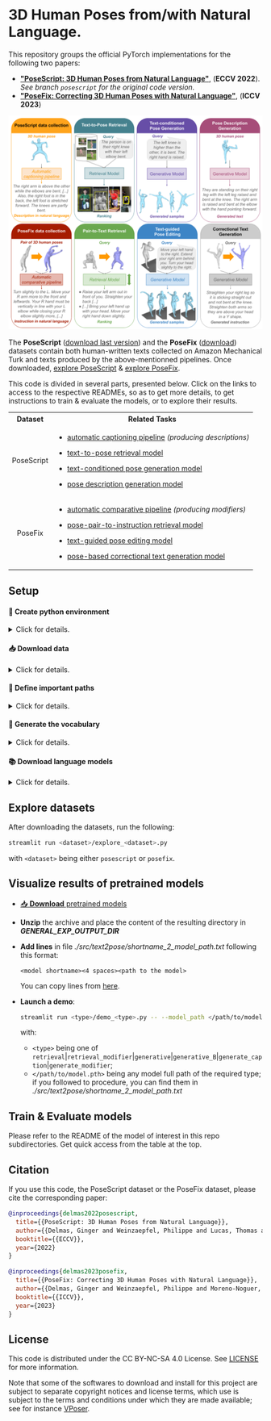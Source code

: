 # 3D Human Poses from/with Natural Language.

This repository groups the official PyTorch implementations for the following two papers: 
* **["PoseScript: 3D Human Poses from Natural Language"](https://europe.naverlabs.com/research/computer-vision/posescript/)**, (**ECCV 2022**).
  *See branch `posescript` for the original code version.*
* **["PoseFix: Correcting 3D Human Poses with Natural Language"](https://europe.naverlabs.com/research/computer-vision/posefix/)**, (**ICCV 2023**)

![Text2Pose project](./images/main_picture.png)

The **PoseScript** ([download last version](https://download.europe.naverlabs.com/ComputerVision/PoseScript/posescript_release_v2.zip)) and the **PoseFix** ([download](https://download.europe.naverlabs.com/ComputerVision/PoseFix/posefix_dataset_release.zip)) datasets contain both human-written texts collected on Amazon Mechanical Turk and texts produced by the above-mentionned pipelines. Once downloaded, [explore PoseScript](./src/text2pose/posescript/README.md#🔮-take-a-quick-look) & [explore PoseFix](./src/text2pose/posefix/README.md#🔮-take-a-quick-look).

This code is divided in several parts, presented below. Click on the links to access to the respective READMEs, so as to get more details, to get instructions to train & evaluate the models, or to explore their results.
<!-- must use spaces for the markdown to show -->
<table>
<tbody>
<tr>
  <th>Dataset</th>
  <th align="center">Related Tasks</th>
</tr>
<tr>
  <td align="center">PoseScript</td>
  <td>

* [automatic captioning pipeline](./src/text2pose/posescript/README.md) *(producing descriptions)*
* [text-to-pose retrieval model](./src/text2pose/retrieval/README.md)
* [text-conditioned pose generation model](./src/text2pose/generative/README.md)
* [pose description generation model](./src/text2pose/generative_caption/README.md)

  </td>
</tr>
<tr>
  <td align="center">PoseFix</td>
  <td>

* [automatic comparative pipeline](./src/text2pose/posefix/README.md) *(producing modifiers)*
* [pose-pair-to-instruction retrieval model](./src/text2pose/retrieval_modifier/README.md)
* [text-guided pose editing model](./src/text2pose/generative_B/README.md)
* [pose-based correctional text generation model](./src/text2pose/generative_modifier/README.md)
      
  </td>
</tr>
</tbody>
</table>

## Setup


#### :snake: Create python environment

<details>
<summary>Click for details.</summary>
This code was tested in a python 3.7 environment.

From the main code directory:

```bash
pip install -r requirements.txt
python setup.py develop
```

If problems with OpenGL (setting: linux, anaconda3), check [here](https://stackoverflow.com/a/72427700).

**Note**: using cuda version 10.2 (please modify *requirements.txt* otherwise).

You may also have to run the following in a python interpreter:
```python
import nltk
nltk.download('punkt')
```
</details>


#### :inbox_tray: Download data

<details>
<summary>Click for details.</summary>
Both the PoseScript and the PoseFix datasets link human-written texts and automatically generated texts to poses from the AMASS dataset.

- The PoseScript dataset can be downloaded [here](https://download.europe.naverlabs.com/ComputerVision/PoseScript/posescript_release_v2.zip).
- The PoseFix dataset can be downloaded [here](https://download.europe.naverlabs.com/ComputerVision/PoseFix/posefix_dataset_release.zip).
- The AMASS dataset can be downloaded from [here](https://amass.is.tue.mpg.de/).
  <details>
    <summary>List of considered AMASS sub-datasets</summary>
    We used the following datasets in the <i>SMPL+H G</i> format:

    * ACCAD
    * BMLhandball
    * BMLmovi
    * BMLrub
    * CMU
    * DFaust
    * DanceDB
    * EKUT
    * EyesJapanDataset
    * HDM05
    * HumanEva
    * KIT
    * MoSh
    * MPI_Limits_PosePrior
    * SFU
    * SSM
    * TCDHands
    * TotalCapture
    * Transitions

    *Note: other sub-datasets in AMASS were probably added after we downloaded AMASS, which is why they are not considered there.*
  </details>
- The BABEL dataset can be downloaded from [here](https://babel.is.tue.mpg.de/data.html).
- The SMPL-H body models can be downloaded from [here](https://mano.is.tue.mpg.de/) by clicking on the link _"Extended SMPL+H model"_ on the download page.
- The GloVe pretrained word embeddings can be downloaded [here](https://nlp.stanford.edu/data/glove.840B.300d.zip).
</details>


#### :open_file_folder: Define important paths

<details>
<summary>Click for details.</summary>

*:warning: Please change paths in ./src/text2pose/config.py following your own preferences.*
- ***GENERAL_EXP_OUTPUT_DIR***: where models will be saved (along with logs, generated poses...)
- ***POSESCRIPT_LOCATION***: where PoseScript is located (vocabulary files & files related to automatic captions will be generated into this directory).
- ***POSESFIX_LOCATION***: where PoseFix is located (vocabulary files & files related to automatic modifiers will be generated into this directory).
- ***SMPLH_BODY_MODEL_PATH***: where SMPL-H body models are located.
- ***AMASS_FILE_LOCATION***: where AMASS is located.
- ***BABEL_LOCATION***: where BABEL is located.
- ***GLOVE_DIR***: where *glove.840B.300d.txt* is located (unzip the downloaded archive).
- ***TRANSFORMER_CACHE_DIR***: where the pretrained transformer checkpoints are located; see section _:books: Download language models_.

**Note**: the file *./src/text2pose/shortname_2_model_path.txt* (initially empty) holds correspondences between full model paths and model shortnames, for readable communication between generative and retrieval models. Lines should have the following format:
```
<model_shortname>    <model_full_path>
```
</details>

#### :closed_book: Generate the vocabulary
<!-- Needed for text generation, and if using the glovebigru text encoder -->

<details>
<summary>Click for details.</summary>

```bash
cd src/text2pose

# posescript vocab (needed to run the pretrained pose description generation model)
python vocab.py --dataset posescript \
--caption_files 'posescript_human_6293.json' 'posescript_auto_100k.json' \
--new_word_list '(' ')' '.' 'a' 'a-pose' 'a-shape' 'about' 'abstract' 'acting' 'action' 'activities' 'adjust' 'adjusting' 'adjustment' 'aim' 'aiming' 'aims' 'an' 'animal' 'argument' 'arm' 'arms' 'art' 'at' 'aupplauding' 'back' 'backwards' 'balance' 'balancing' 'ball' 'bartender' 'beaming' 'begging' 'behaving' 'behavior' 'bend' 'bending' 'bent' 'bird' 'body' 'bow' 'bowed' 'bowing' 'bump' 'bumping' 'call' 'cartwheel' 'catch' 'catching' 'celebrate' 'celebrating' 'charge' 'charging' 'check' 'checking' 'cheering' 'chicken' 'choking' 'chop' 'chopping' 'circular' 'clap' 'clapping' 'clasp' 'clasping' 'clean' 'cleaning' 'close' 'closing' 'collapsing' 'communicate' 'communicating' 'conduct' 'conducting' 'consuming' 'cough' 'coughing' 'cower' 'cowering' 'crawl' 'crawling' 'crossed' 'crossed-limbs' 'crossing' 'crouch' 'crouching' 'cry' 'crying' 'cuddling' 'cursty' 'curtsy' 'curtsying' 'cut' 'cutting' 'dance' 'dancing' 'defensive' 'delivering' 'desesperate' 'desesperation' 'despair' 'despairing' 'desperate' 'dip' 'direction' 'disagree' 'dive' 'diving' 'do' 'doing' 'down' 'dribble' 'dribbling' 'drink' 'drinking' 'drive' 'driving' 'drunk' 'drunken' 'duck' 'eat' 'eating' 'embracing' 'escaping' 'evade' 'evading' 'exercices' 'exercise/training' 'exercising' 'face' 'fall' 'falling' 'feet' 'fidget' 'fidgeting' 'fidgets' 'fight' 'fighting' 'fire' 'firing' 'fish' 'fishing' 'flail' 'flailing' 'flap' 'flapping' 'flip' 'flipping' 'floor' 'fluttering' 'food' 'foot' 'for' 'forward' 'gain' 'gesture' 'gesturing' 'get' 'getting' 'gifting' 'giggling' 'give' 'giving' 'glide' 'gliding' 'going' 'golf' 'golfing' 'grab' 'grabbing' 'grasp' 'grasping' 'greet' 'greeting' 'ground' 'gun' 'hacking' 'hair' 'hand' 'handling' 'hands' 'handstand' 'handstanding' 'hang' 'hanging' 'having' 'head' 'headstand' 'headstanding' 'hello' 'hi' 'hit' 'hitting' 'holding' 'hop' 'hopping' 'hug' 'hugging' 'imitating' 'in' 'incline' 'inclined' 'inclining' 'injured' 'inspecting' 'instrument' 'interact' 'interacting' 'interface' 'into' 'inward' 'jacks' 'jog' 'jogging' 'juggle' 'juggling' 'jump' 'jumping' 'kick' 'kicking' 'knee' 'kneel' 'kneeled' 'kneeling' 'knees' 'knelt' 'knock' 'knocking' 'lamenting' 'laugh' 'laughing' 'lead' 'leading' 'lean' 'leaning' 'leap' 'leaping' 'leg' 'legs' 'lick' 'licking' 'lie' 'lift' 'lifting' 'like' 'limbs' 'limp' 'limping' 'listen' 'listening' 'look' 'looking' 'lower' 'lowering' 'lunge' 'lunging' 'lying' 'making' 'march' 'marching' 'martial' 'middle' 'mime' 'mimicking' 'miming' 'misc' 'mix' 'mixing' 'moonwalk' 'moonwalking' 'motion' 'move' 'movement' 'movements' 'moving' 'musique' 'navigate' 'object' 'of' 'on' 'open' 'opening' 'operate' 'operating' 'or' 'orchestra' 'original' 'over' 'part' 'pat' 'patting' 'perform' 'performance' 'performing' 'person' 'phone' 'picking' 'place' 'placing' 'play' 'playing' 'plays' 'plead' 'pleading' 'point' 'pointing' 'pose' 'poses' 'position' 'practicing' 'pray' 'prayer' 'praying' 'prepare' 'preparing' 'press' 'pressing' 'protect' 'protecting' 'punch' 'punching' 'quivering' 'raising' 'reaching' 'relax' 'relaxation' 'relaxing' 'release' 'releasing' 'remove' 'removing' 'reveal' 'rocking' 'rolling' 'rope' 'rub' 'rubbing' 'run' 'running' 'salute' 'saluting' 'saying' 'scratch' 'scratching' 'search' 'searching' 'seizing' 'series' 'shake' 'shaking' 'shape' 'shave' 'shaving' 'shivering' 'shooting' 'shoulder' 'showing' 'shrug' 'shrugging' 'shuffle' 'side' 'sideways' 'sign' 'sit' 'sitting' 'skate' 'skating' 'sketch' 'skip' 'skipping' 'slash' 'slicing' 'slide' 'sliding' 'slightly' 'smacking' 'smell' 'smelling' 'snack' 'snacking' 'sneak' 'sneaking' 'sneeze' 'sneezing' 'sobbing' 'some' 'someone' 'something' 'somethings' 'speaking' 'spin' 'spinning' 'sport' 'sports' 'spread' 'spreading' 'squat' 'squatting' 'stagger' 'staggering' 'stances' 'stand' 'standing' 'staring' 'step' 'stepping' 'stick' 'stomp' 'stomping' 'stop' 'strafe' 'strafing' 'stretch' 'stretching' 'stroke' 'stroking' 'stumble' 'stumbling' 'style' 'styling' 'sudden' 'support' 'supporting' 'sway' 'swaying' 'swim' 'swimming' 'swing' 'swinging' 'swipe' 'swiping' 't' 't-pose' 't-shape' 'take/pick' 'taking' 'tap' 'tapping' 'telephone' 'tentative' 'the' 'things' 'throw' 'throwing' 'tie' 'tiptoe' 'tiptoeing' 'tiptoes' 'to' 'touch' 'touching' 'training' 'transition' 'trashing' 'trip' 'tripping' 'try' 'trying' 'tumbling' 'turn' 'turning' 'twist' 'twisting' 'twitching' 'tying' 'uncross' 'unknown' 'up' 'up/down' 'upper' 'using' 'vocalise' 'vocalizing' 'voice' 'voicing' 'vomit' 'vomitting' 'waist' 'wait' 'waiting' 'walk' 'walking' 'wash' 'washing' 'wave' 'waving' 'weeping' 'wiggle' 'wiggling' 'with' 'with/use' 'wobble' 'wobbling' 'worry' 'worrying' 'wrist' 'wrists' 'write' 'writing' 'yawn' 'yawning' 'yoga' 'zombie' \
--make_compatible_to_side_flip \
--vocab_filename 'vocab_posescript_6293_auto100k.pkl'

# posefix vocab (needed to run the pose-based correctional text generation model)
python vocab.py --dataset posefix \
--caption_files 'posefix_human_6157.json' 'posefix_auto_135305.json' 'posefix_paraphrases_4284.json' \
--make_compatible_to_side_flip \
--vocab_filename vocab_posefix_6157_pp4284_auto.pkl

# posemix vocab
python vocab.py --dataset posemix \
--caption_files '<POSESCRIPT_LOCATION>/posescript_human_6293.json' '<POSEFIX_LOCATION>/posefix_human_6157.json' '<POSEFIX_LOCATION>/posefix_paraphrases_4284.json' \
--make_compatible_to_side_flip \
--vocab_filename vocab_posemix_PS6193_PF6157.pkl 
```

The filenames provided in argument for generating the PoseScript or the PoseFix vocabularies are expected to be in ***POSESCRIPT_LOCATION*** and ***POSEFIX_LOCATION*** respectively. The vocabularies will be saved in those same directories. They are expected to be of size 2158 for PoseScript and 2374 for PoseFix (1112 when not considering the paraphrases).
</details>


#### :books: Download language models

<details>
<summary>Click for details.</summary>

Download HuggingFace checkpoints, by running the following python script:
```python
import os
from transformers import AutoTokenizer, AutoModel
import config

model_type = "distilbert-base-uncased"

# download the tokenizer
tokenizer = AutoTokenizer.from_pretrained(model_type)
tokenizer.save_pretrained(os.path.join(config.TRANSFORMER_CACHE_DIR, model_type))

# download the encoder
text_enc = AutoModel.from_pretrained(model_type)
text_enc.save_pretrained(os.path.join(config.TRANSFORMER_CACHE_DIR, model_type))
```
</details>

## Explore datasets

After downloading the datasets, run the following:

```bash
streamlit run <dataset>/explore_<dataset>.py
```

with `<dataset>` being either `posescript` or `posefix`.

## Visualize results of pretrained models

- [:inbox_tray: **Download** pretrained models](./pretrained_models.md#download-links)
- **Unzip** the archive and place the content of the resulting directory in ***GENERAL_EXP_OUTPUT_DIR***
- **Add lines** in file *./src/text2pose/shortname_2_model_path.txt* following this format:
  ```
  <model shortname><4 spaces><path to the model>
  ```
  You can copy lines from [here](./pretrained_models.md#references-in-shortname_2_model_path).

- **Launch a demo**:
  ```bash
  streamlit run <type>/demo_<type>.py -- --model_path </path/to/model.pth>
  ```
  with:
    - `<type>` being one of `retrieval`|`retrieval_modifier`|`generative`|`generative_B`|`generate_caption`|`generate_modifier`;
    - `</path/to/model.pth>` being any model full path of the required type; if you followed to procedure, you can find them in *./src/text2pose/shortname_2_model_path.txt*

## Train & Evaluate models

Please refer to the README of the model of interest in this repo subdirectories. Get quick access from the table at the top.

## Citation

If you use this code, the PoseScript dataset or the PoseFix dataset, please cite the corresponding paper:

```bibtex
@inproceedings{delmas2022posescript,
  title={{PoseScript: 3D Human Poses from Natural Language}},
  author={{Delmas, Ginger and Weinzaepfel, Philippe and Lucas, Thomas and Moreno-Noguer, Francesc and Rogez, Gr\'egory}},
  booktitle={{ECCV}},
  year={2022}
}
```

```bibtex
@inproceedings{delmas2023posefix,
  title={{PoseFix: Correcting 3D Human Poses with Natural Language}},
  author={{Delmas, Ginger and Weinzaepfel, Philippe and Moreno-Noguer, Francesc and Rogez, Gr\'egory}},
  booktitle={{ICCV}},
  year={2023}
}
```

## License

This code is distributed under the CC BY-NC-SA 4.0 License. See [LICENSE](LICENSE) for more information.

Note that some of the softwares to download and install for this project are subject to separate copyright notices and license terms, which use is subject to the terms and conditions under which they are made available; see for instance [VPoser](https://github.com/nghorbani/human_body_prior).